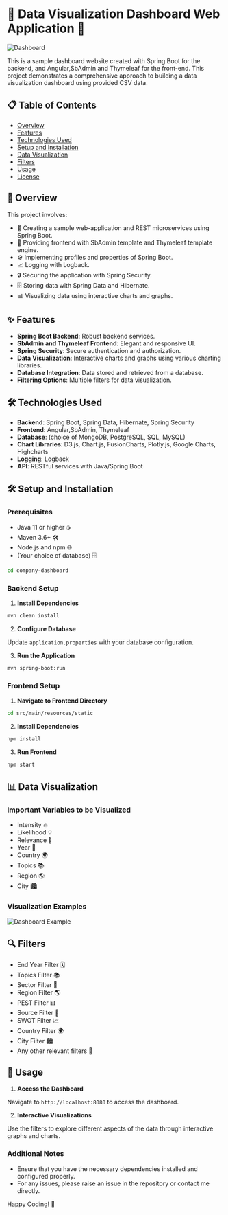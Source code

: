 
# 🌟 Data Visualization Dashboard Web Application 🌟

![Dashboard](https://your-image-link-here.png)

This is a sample dashboard website created with Spring Boot for the backend, and Angular,SbAdmin and Thymeleaf for the front-end. This project demonstrates a comprehensive approach to building a data visualization dashboard using provided CSV data.

## 📋 Table of Contents

- [Overview](#overview)
- [Features](#features)
- [Technologies Used](#technologies-used)
- [Setup and Installation](#setup-and-installation)
- [Data Visualization](#data-visualization)
- [Filters](#filters)
- [Usage](#usage)
- [License](#license)

## 🌟 Overview

This project involves:

- 🚀 Creating a sample web-application and REST microservices using Spring Boot.
- 🎨 Providing frontend with SbAdmin template and Thymeleaf template engine.
- ⚙️ Implementing profiles and properties of Spring Boot.
- 📈 Logging with Logback.
- 🔒 Securing the application with Spring Security.
- 🗄️ Storing data with Spring Data and Hibernate.
- 📊 Visualizing data using interactive charts and graphs.

## ✨ Features

- **Spring Boot Backend**: Robust backend services.
- **SbAdmin and Thymeleaf Frontend**: Elegant and responsive UI.
- **Spring Security**: Secure authentication and authorization.
- **Data Visualization**: Interactive charts and graphs using various charting libraries.
- **Database Integration**: Data stored and retrieved from a database.
- **Filtering Options**: Multiple filters for data visualization.

## 🛠 Technologies Used

- **Backend**: Spring Boot, Spring Data, Hibernate, Spring Security
- **Frontend**: Angular,SbAdmin, Thymeleaf
- **Database**: (choice of MongoDB, PostgreSQL, SQL, MySQL)
- **Chart Libraries**: D3.js, Chart.js, FusionCharts, Plotly.js, Google Charts, Highcharts
- **Logging**: Logback
- **API**: RESTful services with Java/Spring Boot

## 🛠️ Setup and Installation

### Prerequisites

- Java 11 or higher ☕
- Maven 3.6+ 🛠
- Node.js and npm 🌐
- (Your choice of database) 🗄️

```bash
cd company-dashboard
```

### Backend Setup

1. **Install Dependencies**

```bash
mvn clean install
```

2. **Configure Database**

Update `application.properties` with your database configuration.

3. **Run the Application**

```bash
mvn spring-boot:run
```

### Frontend Setup

1. **Navigate to Frontend Directory**

```bash
cd src/main/resources/static
```

2. **Install Dependencies**

```bash
npm install
```

3. **Run Frontend**

```bash
npm start
```

## 📊 Data Visualization

### Important Variables to be Visualized

- Intensity 🔥
- Likelihood 💡
- Relevance 🎯
- Year 📅
- Country 🌍
- Topics 📚
- Region 🌎
- City 🏙

### Visualization Examples

![Dashboard Example](https://your-image-link-here.png)

## 🔍 Filters

- End Year Filter 🗓️
- Topics Filter 📚
- Sector Filter 🏢
- Region Filter 🌎
- PEST Filter 📊
- Source Filter 📰
- SWOT Filter 📈
- Country Filter 🌍
- City Filter 🏙
- Any other relevant filters 📌

## 🚀 Usage

1. **Access the Dashboard**

Navigate to `http://localhost:8080` to access the dashboard.

2. **Interactive Visualizations**

Use the filters to explore different aspects of the data through interactive graphs and charts.

### Additional Notes

- Ensure that you have the necessary dependencies installed and configured properly.
- For any issues, please raise an issue in the repository or contact me directly.

Happy Coding! 🎉
